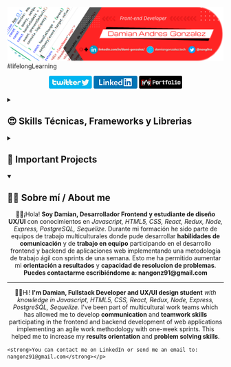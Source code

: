 ![profilePic](./src/PortadaGit.png)
#lifelongLearning
<!-- Social Media Links -->
<p align='center'>
    <a href='https://twitter.com/nang0nz'><img src='./src/twitterbutton.png' alt='twitter link' /></a>
    <a href='https://www.linkedin.com/in/dami-gonzalez/'><img src='./src/linkedbutton.png' alt='linkedin link' /></a>
    <a href='https://damiangonzalez.tech/'><img src='./src/portfolio.png' alt='portfolio link' /></a>
</p>
<!-- Tech Skills, Frameworks and Libraries SECTION-->
<details>
    <summary><h2>😍 Skills Técnicas, Frameworks y Librerias</h2></summary>
    <img align='center' src='./src/fullstack.png' alt='Tech Skills' >
    <p><h3>HTML, CSS, Javascript, React, Redux, Node, Express, postgresSQL, Sequelize</h3></p>
</details>

<!-- Important Projects SECTION -->
<details>
    <summary><h2>💼 Important Projects</h2></summary>
    <h2>1. Tecnoshop e-commerce App </h2>
    <p>
        <a href='https://www.youtube.com/watch?v=UWWrFgAO3vo' target='_blank'>
        <img src='./src/Youtubelink.png' alt='link to project video' />
        </a>
        <a href='https://e-commerce-tecnoshop.vercel.app/' target='_blank'>
        <img src='./src/worlwideweb.png' alt='link to deployed project' />
        </a>
    </p>
        <details open>
            <summary><h3>Description</h3></summary>
            <p>Agile development team with one week sprints presenting to a Product Owner progress on the <strong>development of a complete E-commerce app</strong> with design and development of basic ecommerce features (CRUD of products, auth, catalog, checkout, etc..).</p>
            <ul>
                <li>Payment gateway integration (Mercado Pago). </li>
                <li>Sending transactional emails (nodemailer). </li>
                <li>Management and sending of newsletters.  </li>
                <li>Administration of shopping cart and product orders. </li>
                <li>User administration, password management.  </li>
                <li>Coordinate project execution through Scrum implementation.  </li>
            </ul>
        </details>    
    <img width='80%' src='./src/Tecnoshop-Screenshots.png' alt='Tecnoshop screenshots'>
    <h2>2. Pokemon Single Page Aplication</h2>
    <p>
        <a href='https://www.youtube.com/watch?v=KTQ11pD6yeg' target='_blank'>
        <img src='./src/Youtubelink.png' alt='link to project video' />
        </a>
        <a href='https://poke-app-seven.vercel.app/' target='_blank'>
        <img src='./src/worlwideweb.png' alt='link to deployed project' />
        </a>
    </p>
    <details open>
        <summary><h3>Description</h3></summary>
        <p>Development of a Single Page Aplication on React, Redux, NodeJS, ExpressJS, Sequelize with <strong>search</strong>, <strong>filtering</strong>, <strong>sorting</strong> and <strong>resource creation</strong>.</p>
    </details>  
    <img width='80%' src='./src/pokemonSPA-screenshots.png' alt='Pokemon screenshots' >
</details>

<!-- About me SECTION -->
<details open>
    <summary><h2>🧑🏻 Sobre mí / About me</h2></summary>
    <p align='center'>👋🏻¡Hola! <strong>Soy Damian, Desarrollador Frontend y estudiante
    de diseño UX/UI</strong> con conocimientos en <em>Javascript, HTML5, CSS, React, Redux, 
    Node, Express, PostgreSQL, Sequelize</em>. Durante mi formación he sido parte de equipos de trabajo multiculturales
    donde pude desarrollar <strong>habilidades de comunicación</strong> y de <strong>trabajo en equipo</strong>
    participando en el desarrollo frontend y backend de aplicaciones web
    implementando una metodología de trabajo ágil con sprints de una
    semana. Esto me ha permitido aumentar mi <strong>orientación a resultados</strong> y <strong>capacidad
    de resolucion de problemas</strong>.
    <strong>Puedes contactarme escribiéndome a:  
    nangonz91@gmail.com</strong></p>
    <hr>
    <p align='center'>👋🏻Hi! <strong>I'm Damian, Fullstack Developer and UX/UI design student</strong>
    <em>with knowledge in Javascript, HTML5, CSS, React, Redux, Node, 
    Express, PostgreSQL, Sequelize.</em> I've been part of multicultural work teams which has allowed me to develop <strong>communication</strong> and <strong>teamwork skills</strong> participating in the frontend and backend development of web applications implementing an agile work methodology with one-week sprints. This helped me to increase my <strong>results orientation</strong> and <strong>problem solving skills</strong>.

    <strong>You can contact me on LinkedIn or send me an email to:  
    nangonz91@gmail.com</strong></p> 
</details>
